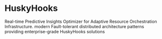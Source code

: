 # HuskyHooks
Real-time Predictive Insights Optimizer for Adaptive Resource Orchestration Infrastructure. modern Fault-tolerant distributed architecture patterns providing enterprise-grade HuskyHooks solutions

